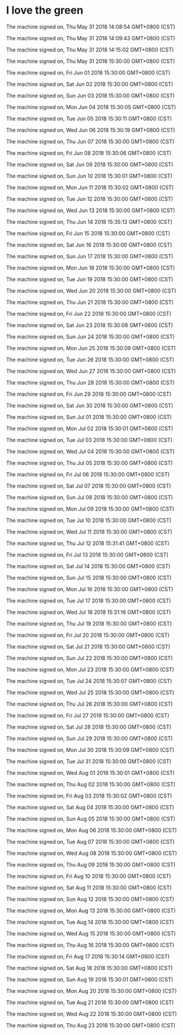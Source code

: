 # I love the green

The machine signed on, Thu May 31 2018 14:08:54 GMT+0800 (CST)

The machine signed on, Thu May 31 2018 14:09:43 GMT+0800 (CST)

The machine signed on, Thu May 31 2018 14:15:02 GMT+0800 (CST)

The machine signed on, Thu May 31 2018 15:30:00 GMT+0800 (CST)

The machine signed on, Fri Jun 01 2018 15:30:00 GMT+0800 (CST)

The machine signed on, Sat Jun 02 2018 15:30:00 GMT+0800 (CST)

The machine signed on, Sun Jun 03 2018 15:30:00 GMT+0800 (CST)

The machine signed on, Mon Jun 04 2018 15:30:05 GMT+0800 (CST)

The machine signed on, Tue Jun 05 2018 15:30:11 GMT+0800 (CST)

The machine signed on, Wed Jun 06 2018 15:30:19 GMT+0800 (CST)

The machine signed on, Thu Jun 07 2018 15:30:00 GMT+0800 (CST)

The machine signed on, Fri Jun 08 2018 15:30:06 GMT+0800 (CST)

The machine signed on, Sat Jun 09 2018 15:30:00 GMT+0800 (CST)

The machine signed on, Sun Jun 10 2018 15:30:01 GMT+0800 (CST)

The machine signed on, Mon Jun 11 2018 15:30:02 GMT+0800 (CST)

The machine signed on, Tue Jun 12 2018 15:30:00 GMT+0800 (CST)

The machine signed on, Wed Jun 13 2018 15:30:00 GMT+0800 (CST)

The machine signed on, Thu Jun 14 2018 15:35:13 GMT+0800 (CST)

The machine signed on, Fri Jun 15 2018 15:30:00 GMT+0800 (CST)

The machine signed on, Sat Jun 16 2018 15:30:00 GMT+0800 (CST)

The machine signed on, Sun Jun 17 2018 15:30:00 GMT+0800 (CST)

The machine signed on, Mon Jun 18 2018 15:30:00 GMT+0800 (CST)

The machine signed on, Tue Jun 19 2018 15:30:00 GMT+0800 (CST)

The machine signed on, Wed Jun 20 2018 15:30:00 GMT+0800 (CST)

The machine signed on, Thu Jun 21 2018 15:30:00 GMT+0800 (CST)

The machine signed on, Fri Jun 22 2018 15:30:00 GMT+0800 (CST)

The machine signed on, Sat Jun 23 2018 15:30:08 GMT+0800 (CST)

The machine signed on, Sun Jun 24 2018 15:30:00 GMT+0800 (CST)

The machine signed on, Mon Jun 25 2018 15:30:09 GMT+0800 (CST)

The machine signed on, Tue Jun 26 2018 15:30:00 GMT+0800 (CST)

The machine signed on, Wed Jun 27 2018 15:30:00 GMT+0800 (CST)

The machine signed on, Thu Jun 28 2018 15:30:00 GMT+0800 (CST)

The machine signed on, Fri Jun 29 2018 15:30:00 GMT+0800 (CST)

The machine signed on, Sat Jun 30 2018 15:30:00 GMT+0800 (CST)

The machine signed on, Sun Jul 01 2018 15:30:00 GMT+0800 (CST)

The machine signed on, Mon Jul 02 2018 15:30:01 GMT+0800 (CST)

The machine signed on, Tue Jul 03 2018 15:30:00 GMT+0800 (CST)

The machine signed on, Wed Jul 04 2018 15:30:00 GMT+0800 (CST)

The machine signed on, Thu Jul 05 2018 15:30:00 GMT+0800 (CST)

The machine signed on, Fri Jul 06 2018 15:30:00 GMT+0800 (CST)

The machine signed on, Sat Jul 07 2018 15:30:00 GMT+0800 (CST)

The machine signed on, Sun Jul 08 2018 15:30:00 GMT+0800 (CST)

The machine signed on, Mon Jul 09 2018 15:30:00 GMT+0800 (CST)

The machine signed on, Tue Jul 10 2018 15:30:00 GMT+0800 (CST)

The machine signed on, Wed Jul 11 2018 15:30:00 GMT+0800 (CST)

The machine signed on, Thu Jul 12 2018 15:31:41 GMT+0800 (CST)

The machine signed on, Fri Jul 13 2018 15:30:00 GMT+0800 (CST)

The machine signed on, Sat Jul 14 2018 15:30:00 GMT+0800 (CST)

The machine signed on, Sun Jul 15 2018 15:30:00 GMT+0800 (CST)

The machine signed on, Mon Jul 16 2018 15:30:00 GMT+0800 (CST)

The machine signed on, Tue Jul 17 2018 15:30:00 GMT+0800 (CST)

The machine signed on, Wed Jul 18 2018 15:31:16 GMT+0800 (CST)

The machine signed on, Thu Jul 19 2018 15:30:00 GMT+0800 (CST)

The machine signed on, Fri Jul 20 2018 15:30:00 GMT+0800 (CST)

The machine signed on, Sat Jul 21 2018 15:30:00 GMT+0800 (CST)

The machine signed on, Sun Jul 22 2018 15:30:00 GMT+0800 (CST)

The machine signed on, Mon Jul 23 2018 15:30:00 GMT+0800 (CST)

The machine signed on, Tue Jul 24 2018 15:30:07 GMT+0800 (CST)

The machine signed on, Wed Jul 25 2018 15:30:00 GMT+0800 (CST)

The machine signed on, Thu Jul 26 2018 15:30:00 GMT+0800 (CST)

The machine signed on, Fri Jul 27 2018 15:30:00 GMT+0800 (CST)

The machine signed on, Sat Jul 28 2018 15:30:00 GMT+0800 (CST)

The machine signed on, Sun Jul 29 2018 15:30:00 GMT+0800 (CST)

The machine signed on, Mon Jul 30 2018 15:30:09 GMT+0800 (CST)

The machine signed on, Tue Jul 31 2018 15:30:00 GMT+0800 (CST)

The machine signed on, Wed Aug 01 2018 15:30:01 GMT+0800 (CST)

The machine signed on, Thu Aug 02 2018 15:30:00 GMT+0800 (CST)

The machine signed on, Fri Aug 03 2018 15:30:02 GMT+0800 (CST)

The machine signed on, Sat Aug 04 2018 15:30:00 GMT+0800 (CST)

The machine signed on, Sun Aug 05 2018 15:30:00 GMT+0800 (CST)

The machine signed on, Mon Aug 06 2018 15:30:00 GMT+0800 (CST)

The machine signed on, Tue Aug 07 2018 15:30:00 GMT+0800 (CST)

The machine signed on, Wed Aug 08 2018 15:30:00 GMT+0800 (CST)

The machine signed on, Thu Aug 09 2018 15:30:00 GMT+0800 (CST)

The machine signed on, Fri Aug 10 2018 15:30:00 GMT+0800 (CST)

The machine signed on, Sat Aug 11 2018 15:30:00 GMT+0800 (CST)

The machine signed on, Sun Aug 12 2018 15:30:00 GMT+0800 (CST)

The machine signed on, Mon Aug 13 2018 15:30:00 GMT+0800 (CST)

The machine signed on, Tue Aug 14 2018 15:30:00 GMT+0800 (CST)

The machine signed on, Wed Aug 15 2018 15:30:00 GMT+0800 (CST)

The machine signed on, Thu Aug 16 2018 15:30:00 GMT+0800 (CST)

The machine signed on, Fri Aug 17 2018 15:30:14 GMT+0800 (CST)

The machine signed on, Sat Aug 18 2018 15:30:00 GMT+0800 (CST)

The machine signed on, Sun Aug 19 2018 15:30:01 GMT+0800 (CST)

The machine signed on, Mon Aug 20 2018 15:30:00 GMT+0800 (CST)

The machine signed on, Tue Aug 21 2018 15:30:00 GMT+0800 (CST)

The machine signed on, Wed Aug 22 2018 15:30:00 GMT+0800 (CST)

The machine signed on, Thu Aug 23 2018 15:30:00 GMT+0800 (CST)

